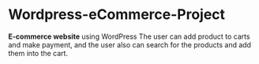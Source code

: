 # Wordpress-eCommerce-Project
 **E-commerce website** using WordPress The user can add product to carts and make payment,  and the user also can search for the products and add them into the cart.